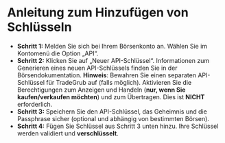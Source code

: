 # **Anleitung zum Hinzufügen von Schlüsseln**
- **Schritt 1:** Melden Sie sich bei Ihrem Börsenkonto an. Wählen Sie im Kontomenü die Option „API“. 
- **Schritt 2:** Klicken Sie auf „Neuer API-Schlüssel“. Informationen zum Generieren eines neuen API-Schlüssels finden Sie in der Börsendokumentation.
**Hinweis**: Bewahren Sie einen separaten API-Schlüssel für TradeGrub auf (falls möglich). Aktivieren Sie die Berechtigungen zum Anzeigen und Handeln (**nur, wenn Sie kaufen/verkaufen möchten**) und zum Übertragen. Dies ist **NICHT** erforderlich.
- **Schritt 3:** Speichern Sie den API-Schlüssel, das Geheimnis und die Passphrase sicher (optional und abhängig von bestimmten Börsen).
- **Schritt 4:** Fügen Sie Schlüssel aus Schritt 3 unten hinzu. Ihre Schlüssel werden validiert und **verschlüsselt**.
